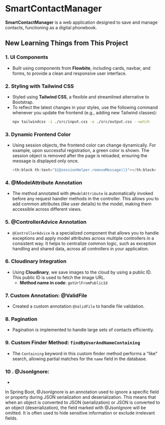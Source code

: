 # SmartContactManager

**SmartContactManager** is a web application designed to save and manage contacts, functioning as a digital phonebook.

## New Learning Things from This Project

### 1. UI Components
- Built using components from **Flowbite**, including cards, navbar, and forms, to provide a clean and responsive user interface.

### 2. Styling with Tailwind CSS
- Styled using **Tailwind CSS**, a flexible and streamlined alternative to Bootstrap.
- To reflect the latest changes in your styles, use the following command whenever you update the frontend (e.g., adding new Tailwind classes):
  ```bash
  npx tailwindcss -i ./src/input.css -o ./src/output.css --watch

### 3. Dynamic Frontend Color
- Using session objects, the frontend color can change dynamically. For example, upon successful registration, a green color is shown. The session object is removed after the page is reloaded, ensuring the message is displayed only once.
  ```java
  <th:block th:text="${@sessionHelper.removeMessage()}"></th:block>

### 4. @ModelAttribute Annotation
- The method annotated with `@ModelAttribute` is automatically invoked before any request handler methods in the controller. This allows you to add common attributes (like user details) to the model, making them accessible across different views.

### 5. @ControllerAdvice Annotation
- `@ControllerAdvice` is a specialized component that allows you to handle exceptions and apply model attributes across multiple controllers in a consistent way. It helps to centralize common logic, such as exception handling and shared data, across all controllers in your application.

### 6. Cloudinary Integration
- Using **Cloudinary**, we save images to the cloud by using a public ID. This public ID is used to fetch the image URL.
  - **Method name in code**: `getUrlFromPublicId`

### 7. Custom Annotation: @ValidFile
- Created a custom annotation `@ValidFile` to handle file validation.

### 8. Pagination
- Pagination is implemented to handle large sets of contacts efficiently.

### 9. Custom Finder Method: `findByUserAndNameContaining`
- The `Containing` keyword in this custom finder method performs a "like" search, allowing partial matches for the `name` field in the database.

### 10 . @JsonIgnore:
- 
In Spring Boot, @JsonIgnore is an annotation used to ignore a specific field or property during JSON serialization and deserialization. This means that when an object is converted to JSON (serialization) or JSON is converted to an object (deserialization), the field marked with @JsonIgnore will be omitted. It is often used to hide sensitive information or exclude irrelevant fields.